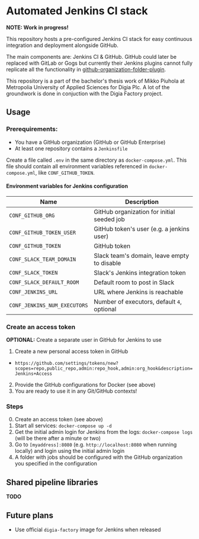 # Automated Jenkins CI stack

**NOTE: Work in progress!**

This repository hosts a pre-configured Jenkins CI stack for easy
continuous integration and deployment alongside GitHub.

The main components are: Jenkins CI & GitHub. GitHub could later
be replaced with GitLab or Gogs but currently their Jenkins plugins
cannot fully replicate all the functionality in
[github-organization-folder-plugin](https://github.com/jenkinsci/github-organization-folder-plugin).

This repository is a part of the bachelor's thesis work of
Mikko Piuhola at Metropolia University of Applied Sciences for Digia Plc.
A lot of the groundwork is done in conjuction with the Digia Factory project.

## Usage

### Prerequirements:

- You have a GitHub organization (GitHub or GitHub Enterprise)
- At least one repository contains a `Jenkinsfile`

Create a file called `.env` in the same directory as `docker-compose.yml`.
This file should contain all environment variables
referenced in `docker-compose.yml`, like `CONF_GITHUB_TOKEN`.

#### Environment variables for Jenkins configuration

| Name                         | Description                                 |
|------------------------------|---------------------------------------------|
| `CONF_GITHUB_ORG`            | GitHub organization for initial seeded job  |
| `CONF_GITHUB_TOKEN_USER`     | GitHub token's user (e.g. a jenkins user)   |
| `CONF_GITHUB_TOKEN`          | GitHub token                                |
| `CONF_SLACK_TEAM_DOMAIN`     | Slack team's domain, leave empty to disable |
| `CONF_SLACK_TOKEN`           | Slack's Jenkins integration token           |
| `CONF_SLACK_DEFAULT_ROOM`    | Default room to post in Slack               |
| `CONF_JENKINS_URL`           | URL where Jenkins is reachable              |
| `CONF_JENKINS_NUM_EXECUTORS` | Number of executors, default `4`, optional  |

### Create an access token

**OPTIONAL:** Create a separate user in GitHub for Jenkins to use

1. Create a new personal access token in GitHub
  - `https://github.com/settings/tokens/new?scopes=repo,public_repo,admin:repo_hook,admin:org_hook&description=Jenkins+Access`
2. Provide the GitHub configurations for Docker (see above)
3. You are ready to use it in any Git/GitHub contexts!

### Steps

0. Create an access token (see above)
1. Start all services: `docker-compose up -d`
2. Get the initial admin login for Jenkins from the logs:
`docker-compose logs` (will be there after a minute or two)
3. Go to `[myaddress]:8080` (e.g. `http://localhost:8080` when running locally)
and login using the initial admin login
4. A folder with jobs should be configured with the GitHub
organization you specified in the configuration

## Shared pipeline libraries

**TODO**

## Future plans

- Use official `digia-factory` image for Jenkins when released

